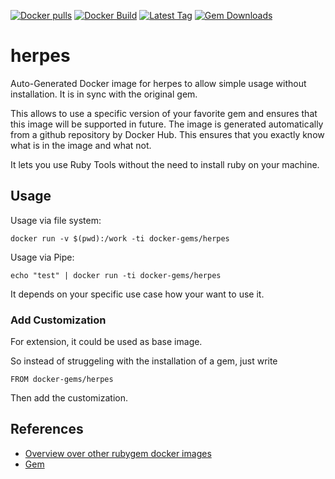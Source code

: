 [![Docker pulls](https://img.shields.io/docker/pulls/rubygem/herpes.svg)](https://hub.docker.com/r/rubygem/herpes/)
[![Docker Build](https://img.shields.io/docker/automated/rubygem/herpes.svg)](https://hub.docker.com/r/rubygem/herpes/)
[![Latest Tag](https://img.shields.io/github/tag/docker-rubygem/herpes.svg)](https://hub.docker.com/r/rubygem/herpes/)
[![Gem Downloads](https://img.shields.io/gem/dt/herpes.svg)](https://rubygems.org/gems/herpes/)
# herpes

Auto-Generated Docker image for herpes to allow simple usage without installation.
It is in sync with the original gem.

This allows to use a specific version of your favorite gem and ensures that this image will be supported in future.
The image is generated automatically from a github repository by Docker Hub.
This ensures that you exactly know what is in the image and what not.

It lets you use Ruby Tools without the need to install ruby on your machine.

## Usage

Usage via file system:

`docker run -v $(pwd):/work -ti docker-gems/herpes`

Usage via Pipe:

`echo "test" | docker run -ti docker-gems/herpes`

It depends on your specific use case how your want to use it.

### Add Customization

For extension, it could be used as base image.

So instead of struggeling with the installation of a gem, just write

`FROM docker-gems/herpes`

Then add the customization.

## References

 - [Overview over other rubygem docker images](https://github.com/thinkbot/docker-rubygem)
 - [Gem](https://rubygems.org/gems/herpes/)
